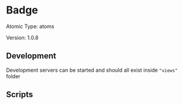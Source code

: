 # Badge

Atomic Type: atoms

Version: 1.0.8

## Development

Development servers can be started and should all exist inside `"views"` folder

## Scripts
